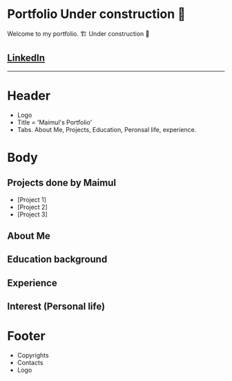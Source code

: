 # Portfolio Under construction 🚧
Welcome to my portfolio. 🏗 Under construction 🔨

## [LinkedIn](https://www.linkedin.com/in/maimul)
---
# Header
- Logo
- Title = 'Maimul's Portfolio'
- Tabs. About Me, Projects, Education, Peronsal life, experience.

# Body
[](https://github.com/maimul/portfolio/blob/main/images/1000x-1.jpeg)
## Projects done by Maimul
- [Project 1]
- [Project 2]
- [Project 3]

## About Me

## Education background

## Experience 

## Interest (Personal life)


# Footer
- Copyrights 
- Contacts
- Logo
